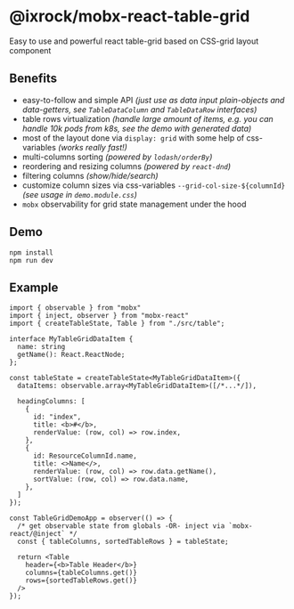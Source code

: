 @ixrock/mobx-react-table-grid
==

Easy to use and powerful react table-grid based on CSS-grid layout component

## Benefits

- easy-to-follow and simple API _(just use as data input plain-objects and data-getters, see `TableDataColumn` and `TableDataRow` interfaces)_
- table rows virtualization _(handle large amount of items, e.g. you can handle 10k pods from k8s, see the demo with generated data)_
- most of the layout done via `display: grid` with some help of css-variables _(works really fast!)_ 
- multi-columns sorting _(powered by `lodash/orderBy`)_ 
- reordering and resizing columns _(powered by `react-dnd`)_ 
- filtering columns _(show/hide/search)_ 
- customize column sizes via css-variables `--grid-col-size-${columnId}` _(see usage in `demo.module.css`)_
- `mobx` observability for grid state management under the hood

## Demo

```
npm install
npm run dev
```

## Example

```tsx
import { observable } from "mobx"
import { inject, observer } from "mobx-react"
import { createTableState, Table } from "./src/table";

interface MyTableGridDataItem {
  name: string
  getName(): React.ReactNode;
};

const tableState = createTableState<MyTableGridDataItem>({
  dataItems: observable.array<MyTableGridDataItem>([/*...*/]),
  
  headingColumns: [
    {
      id: "index",
      title: <b>#</b>,
      renderValue: (row, col) => row.index,
    },
    {
      id: ResourceColumnId.name,
      title: <>Name</>,
      renderValue: (row, col) => row.data.getName(),
      sortValue: (row, col) => row.data.name,
    },
  ]
});

const TableGridDemoApp = observer(() => {
  /* get observable state from globals -OR- inject via `mobx-react/@inject` */
  const { tableColumns, sortedTableRows } = tableState;

  return <Table
    header={<b>Table Header</b>}
    columns={tableColumns.get()}
    rows={sortedTableRows.get()}
  />
});
```
